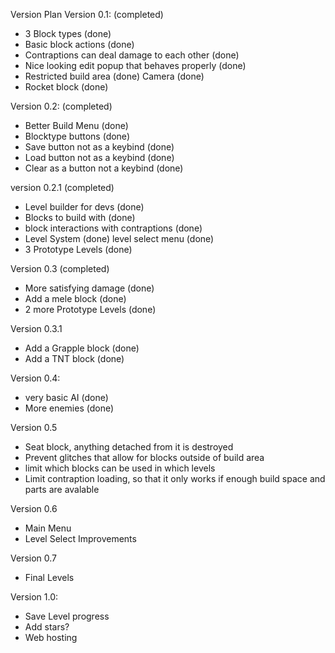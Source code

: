 Version Plan
Version 0.1: (completed)
- 3 Block types (done)
- Basic block actions (done)
- Contraptions can deal damage to each other (done)
- Nice looking edit popup that behaves properly (done)
- Restricted build area (done) Camera (done)
- Rocket block (done)

Version 0.2: (completed)
- Better Build Menu (done)
- Blocktype buttons (done)
- Save button not as a keybind (done)
- Load button not as a keybind (done)
- Clear as a button not a keybind (done)

version 0.2.1 (completed)
- Level builder for devs (done)
- Blocks to build with (done)
- block interactions with contraptions (done)
- Level System (done) level select menu (done)
- 3 Prototype Levels (done)

Version 0.3 (completed)
- More satisfying damage (done)
- Add a mele block (done)
- 2 more Prototype Levels (done)

Version 0.3.1
- Add a Grapple block (done)
- Add a TNT block (done)

Version 0.4:
- very basic AI (done)
- More enemies (done)

Version 0.5
- Seat block, anything detached from it is destroyed
- Prevent glitches that allow for blocks outside of build area
- limit which blocks can be used in which levels
- Limit contraption loading, so that it only works if enough build space and parts are avalable

Version 0.6
- Main Menu  
- Level Select Improvements

Version 0.7
- Final Levels

Version 1.0:
- Save Level progress
- Add stars?
- Web hosting

